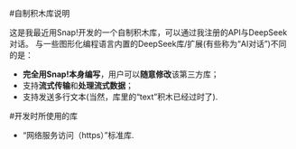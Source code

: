 #自制积木库说明

这是我最近用Snap!开发的一个自制积木库，可以通过我注册的API与DeepSeek对话。
与一些图形化编程语言内置的DeepSeek库/扩展(有些称为“AI对话”)不同的是：
- **完全用Snap!本身编写**，用户可以**随意修改**该第三方库；
- 支持**流式传输**和**处理流式数据**；
- 支持发送多行文本(当然，库里的“text”积木已经过时了).

#开发时所使用的库
- “网络服务访问（https）”标准库.
